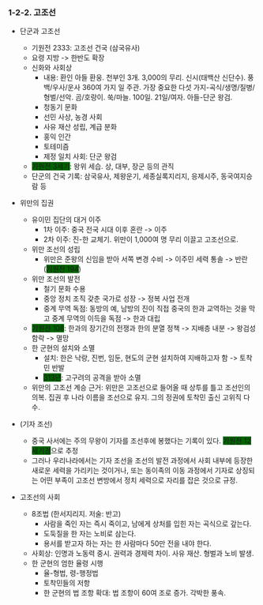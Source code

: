 ### 1-2-2. 고조선

- 단군과 고조선
    - <span style="background-color:darkgreen"></span>기원전 2333: 고조선 건국 (삼국유사)
    - 요령 지방 -> 한반도 확장
    - 신화와 사회상
        - 내용: 환인 아들 환웅. 천부인 3개. 3,000의 무리. 신시(태백산 신단수). 풍백/우사/운사 360여 가지 일 주관. 가장 중요한 다섯 가지-곡식/생명/질병/형벌/선악. 곰/호랑이. 쑥/마늘. 100일. 21일/여자. 아들-단군 왕검.
        - 청동기 문화
        - 선민 사상, 농경 사회
        - 사유 재산 성립, 계급 분화
        - 홍익 인간
        - 토테미즘
        - 제정 일치 사회: 단군 왕검
    - <span style="background-color:darkgreen">기원전 3세기</span>: 왕위 세습. 상, 대부, 장군 등의 관직
    - 단군의 건국 기록: 삼국유사, 제왕운기, 세종실록지리지, 응제시주, 동국여지승람 등

- 위만의 집권
    - 유이민 집단의 대거 이주
        - 1차 이주: 중국 전국 시대 이후 혼란 -> 이주
        - 2차 이주: 진-한 교체기. 위만이 1,000여 명 무리 이끌고 고조선으로.
    - 위만 조선의 성립
        - 위만은 준왕의 신임을 받아 서쪽 변경 수비 -> 이주민 세력 통솔 -> 반란 (<span style="background-color:darkgreen">기원전 194</span>)
    - 위만 조선의 발전
        - 철기 문화 수용
        - 중앙 정치 조직 갖춘 국가로 성장 -> 정복 사업 전개
        - 중계 무역 독점: 동방의 예, 남방의 진이 직접 중국의 한과 교역하는 것을 막고 중계 무역의 이득을 독점 -> 한과 대립
    - <span style="background-color:darkgreen">기원전 108</span>: 한과의 장기간의 전쟁과 한의 분열 정책 -> 지배층 내분 -> 왕검성 함락 -> 멸망
    - 한 군현의 설치와 소멸
        - 설치: 한은 낙랑, 진번, 임둔, 현도의 군현 설치하여 지배하고자 함 -> 토착민 반발
        - <span style="background-color:darkgreen">313년</span>: 고구려의 공격을 받아 소멸
    - 위만의 고조선 계승 근거: 위만은 고조선으로 들어올 때 상투를 틀고 조선인의 의복. 집권 후 나라 이름을 조선으로 유지. 그의 정권에 토착민 출신 고위직 다수. 

- (기자 조선)
    - 중국 사서에는 주의 무왕이 기자를 조선후에 봉했다는 기록이 있다. <span style="background-color:darkgreen">기원전 12세기경</span>으로 추정
    - 그러나 우리나라에서는 기자 조선을 조선의 발전 과정에서 사회 내부에 등장한 새로운 세력을 가리키는 것이거나, 또는 동이족의 이동 과정에서 기자로 상징되는 어떤 부족이 고조선 변방에서 정치 세력으로 자리를 잡은 것으로 규정. 

- 고조선의 사회
    - 8조법 (한서지리지. 저술: 반고)
        - 사람을 죽인 자는 즉시 죽이고, 남에게 상처를 입힌 자는 곡식으로 갚는다.
        - 도둑질을 한 자는 노비로 삼는다.
        - 용서를 받고자 하는 자는 한 사람마다 50만 전을 내야 한다. 
    - 사회상: 인명과 노동력 중시. 권력과 경제력 차이. 사유 재산. 형벌과 노비 발생.
    - 한 군현의 엄한 율령 시행
        - 율-형법, 령-행정법
        - 토착민들의 저항
        - 한 군현의 법 조항 확대: 법 조항이 60여 조로 증가. 각박한 풍속.
